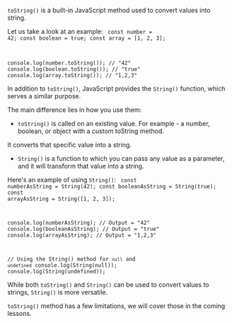 `toString()` is a built-in
JavaScript method used to
convert values into string.

Let us take a look at an example:
<codeblock language="javascript" type="lesson">
<code>
const number = 42;
const boolean = true;
const array = [1, 2, 3];

console.log(number.toString()); // "42"
console.log(boolean.toString()); // "true"
console.log(array.toString());  // "1,2,3"
</code>
</codeblock>

In addition to `toString()`,
JavaScript provides the `String()` function,
which serves a similar purpose.

The main difference lies in how you use them:
- `toString()` is called on
an existing value.
For example - a number, boolean,
or object with a custom toString method.

It converts that specific value into a string.

- `String()` is a function to which
you can pass any value as a parameter,
and
it will transform that value into a string.

Here's an example of using `String()`:
<codeblock language="javascript" type="lesson">
<code>
const numberAsString = String(42);
const booleanAsString = String(true);
const arrayAsString = String([1, 2, 3]);

console.log(numberAsString); // Output = "42"
console.log(booleanAsString); // Output = "true"
console.log(arrayAsString);  // Output = "1,2,3"

// Using the String() method for `null` and `undefined`
console.log(String(null));
console.log(String(undefined));
</code>
</codeblock>

While both `toString()`
and
`String()` can be used to convert
values to strings,
`String()` is more versatile.

`toString()` method has a few limitations,
we will cover those in the coming lessons.
